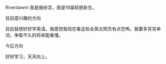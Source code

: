 Riverdawm
我是施树含，我是18届软嵌新生。

目前感兴趣的方向

目前我想好好学英语，我感觉我现在看这些全英文网页有点恐怖。我要多背背单词，争取不久的将来能看懂。

今后方向

好好学习，天天向上。

